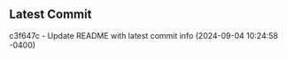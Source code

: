 
## Latest Commit
c3f647c - Update README with latest commit info (2024-09-04 10:24:58 -0400) <Yunxi-Zhou>
